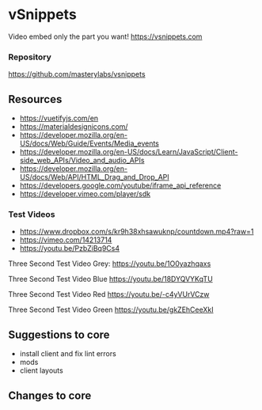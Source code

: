 # vSnippets

Video embed only the part you want!
https://vsnippets.com

### Repository

https://github.com/masterylabs/vsnippets

## Resources

- https://vuetifyjs.com/en
- https://materialdesignicons.com/
- https://developer.mozilla.org/en-US/docs/Web/Guide/Events/Media_events
- https://developer.mozilla.org/en-US/docs/Learn/JavaScript/Client-side_web_APIs/Video_and_audio_APIs
- https://developer.mozilla.org/en-US/docs/Web/API/HTML_Drag_and_Drop_API
- https://developers.google.com/youtube/iframe_api_reference
- https://developer.vimeo.com/player/sdk

### Test Videos

- https://www.dropbox.com/s/kr9h38xhsawuknp/countdown.mp4?raw=1
- https://vimeo.com/14213714
- https://youtu.be/PzbZiBq9Cs4

Three Second Test Video Grey:
https://youtu.be/1O0yazhqaxs

Three Second Test Video Blue
https://youtu.be/18DYQVYKqTU

Three Second Test Video Red
https://youtu.be/-c4yVUrVCzw

Three Second Test Video Green
https://youtu.be/gkZEhCeeXkI

## Suggestions to core

- install client and fix lint errors
- mods
- client layouts

## Changes to core
